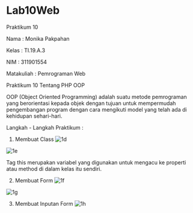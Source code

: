 # Lab10Web
Praktikum 10

Nama : Monika Pakpahan

Kelas : TI.19.A.3

NIM : 311901554

Matakuliah : Pemrograman Web

Praktikum 10 Tentang PHP OOP

OOP (Object Oriented Programming) adalah  suatu metode pemrograman yang berorientasi kepada objek dengan tujuan untuk mempermudah pengembangan program dengan cara mengikuti model yang telah ada di kehidupan sehari-hari.

Langkah - Langkah Praktikum :

1. Membuat  Class
![1d](https://user-images.githubusercontent.com/59879254/121226931-422fd980-c8b5-11eb-98a9-dabefd63f51b.png)
 
![1e](https://user-images.githubusercontent.com/59879254/121226953-4825ba80-c8b5-11eb-9f00-a76201e5313d.png)

Tag this merupakan variabel yang digunakan untuk mengacu ke properti atau method di dalam kelas itu sendiri.

2. Membuat Form 
![1f](https://user-images.githubusercontent.com/59879254/121227141-75726880-c8b5-11eb-8fc1-e2c47acc899a.png)

![1g](https://user-images.githubusercontent.com/59879254/121227172-7c00e000-c8b5-11eb-8bad-5ddc3fe7ff47.png)



3. Membuat Inputan Form 
![1h](https://user-images.githubusercontent.com/59879254/121227204-8327ee00-c8b5-11eb-87ca-5691f1d3f0c8.png)
